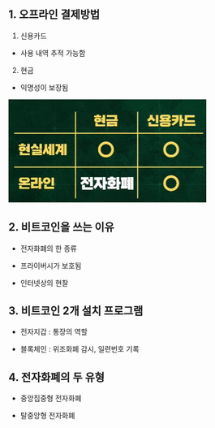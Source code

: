 ## 1. 오프라인 결제방법

1. 신용카드

- 사용 내역 추적 가능함

2. 현금

- 익명성이 보장됨


<img src="../Img/비트코인_쌩기초_1.jpg">

## 2. 비트코인을 쓰는 이유

- 전자화폐의 한 종류

- 프라이버시가 보호됨

- 인터넷상의 현찰

## 3. 비트코인 2개 설치 프로그램

- 전자지갑 : 통장의 역할

- 블록체인 : 위조화폐 감시, 일련번호 기록

## 4. 전자화폐의 두 유형

- 중앙집중형 전자화폐

- 탈중앙형 전자화폐